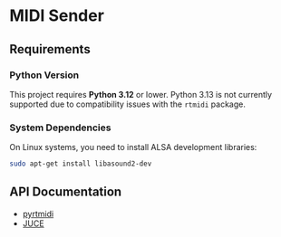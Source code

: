 # MIDI Sender

## Requirements

### Python Version
This project requires **Python 3.12** or lower. Python 3.13 is not currently supported due to compatibility issues with the `rtmidi` package.

### System Dependencies
On Linux systems, you need to install ALSA development libraries:

```bash
sudo apt-get install libasound2-dev
```

## API Documentation

* [pyrtmidi](https://github.com/patrickkidd/pyrtmidi)
* [JUCE](https://docs.juce.com/master/classMidiMessage.html)

